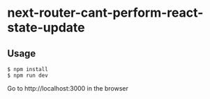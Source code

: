 # next-router-cant-perform-react-state-update

## Usage

```
$ npm install
$ npm run dev
```

Go to http://localhost:3000 in the browser
